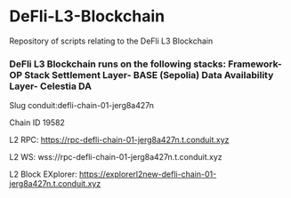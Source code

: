 # DeFli-L3-Blockchain
Repository of scripts relating to the DeFli L3 Blockchain 

### DeFli L3 Blockchain runs on the following stacks: Framework- OP Stack   Settlement Layer- BASE (Sepolia)   Data Availability Layer- Celestia DA 

Slug conduit:defli-chain-01-jerg8a427n 

Chain ID 19582 

L2 RPC: https://rpc-defli-chain-01-jerg8a427n.t.conduit.xyz 

L2 WS: wss://rpc-defli-chain-01-jerg8a427n.t.conduit.xyz 

L2 Block EXplorer: https://explorerl2new-defli-chain-01-jerg8a427n.t.conduit.xyz 




